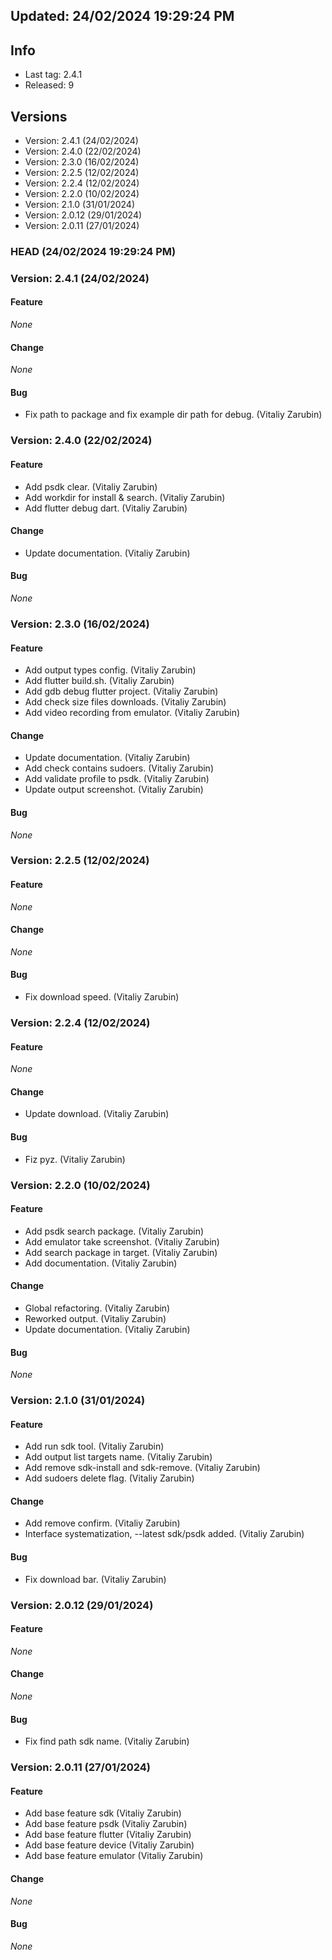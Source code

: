 


## Updated: 24/02/2024 19:29:24 PM

## Info

- Last tag: 2.4.1
- Released: 9

## Versions
- Version: 2.4.1 (24/02/2024)
- Version: 2.4.0 (22/02/2024)
- Version: 2.3.0 (16/02/2024)
- Version: 2.2.5 (12/02/2024)
- Version: 2.2.4 (12/02/2024)
- Version: 2.2.0 (10/02/2024)
- Version: 2.1.0 (31/01/2024)
- Version: 2.0.12 (29/01/2024)
- Version: 2.0.11 (27/01/2024)


### HEAD (24/02/2024 19:29:24 PM)


### Version: 2.4.1 (24/02/2024)


#### Feature

*None*

#### Change

*None*

#### Bug

* Fix path to package and fix example dir path for debug. (Vitaliy Zarubin)

### Version: 2.4.0 (22/02/2024)


#### Feature

* Add psdk clear. (Vitaliy Zarubin)
* Add workdir for install & search. (Vitaliy Zarubin)
* Add flutter debug dart. (Vitaliy Zarubin)

#### Change

* Update documentation. (Vitaliy Zarubin)

#### Bug

*None*

### Version: 2.3.0 (16/02/2024)


#### Feature

* Add output types config. (Vitaliy Zarubin)
* Add flutter build.sh. (Vitaliy Zarubin)
* Add gdb debug flutter project. (Vitaliy Zarubin)
* Add check size files downloads. (Vitaliy Zarubin)
* Add video recording from emulator. (Vitaliy Zarubin)

#### Change

* Update documentation. (Vitaliy Zarubin)
* Add check contains sudoers. (Vitaliy Zarubin)
* Add validate profile to psdk. (Vitaliy Zarubin)
* Update output screenshot. (Vitaliy Zarubin)

#### Bug

*None*

### Version: 2.2.5 (12/02/2024)


#### Feature

*None*

#### Change

*None*

#### Bug

* Fix download speed. (Vitaliy Zarubin)

### Version: 2.2.4 (12/02/2024)


#### Feature

*None*

#### Change

* Update download. (Vitaliy Zarubin)

#### Bug

* Fiz pyz. (Vitaliy Zarubin)

### Version: 2.2.0 (10/02/2024)


#### Feature

* Add psdk search package. (Vitaliy Zarubin)
* Add emulator take screenshot. (Vitaliy Zarubin)
* Add search package in target. (Vitaliy Zarubin)
* Add documentation. (Vitaliy Zarubin)

#### Change

* Global refactoring. (Vitaliy Zarubin)
* Reworked output. (Vitaliy Zarubin)
* Update documentation. (Vitaliy Zarubin)

#### Bug

*None*

### Version: 2.1.0 (31/01/2024)


#### Feature

* Add run sdk tool. (Vitaliy Zarubin)
* Add output list targets name. (Vitaliy Zarubin)
* Add remove sdk-install and sdk-remove. (Vitaliy Zarubin)
* Add sudoers delete flag. (Vitaliy Zarubin)

#### Change

* Add remove confirm. (Vitaliy Zarubin)
* Interface systematization, --latest sdk/psdk added. (Vitaliy Zarubin)

#### Bug

* Fix download bar. (Vitaliy Zarubin)

### Version: 2.0.12 (29/01/2024)


#### Feature

*None*

#### Change

*None*

#### Bug

* Fix find path sdk name. (Vitaliy Zarubin)

### Version: 2.0.11 (27/01/2024)


#### Feature

* Add base feature sdk (Vitaliy Zarubin)
* Add base feature psdk (Vitaliy Zarubin)
* Add base feature flutter (Vitaliy Zarubin)
* Add base feature device (Vitaliy Zarubin)
* Add base feature emulator (Vitaliy Zarubin)

#### Change

*None*

#### Bug

*None*

